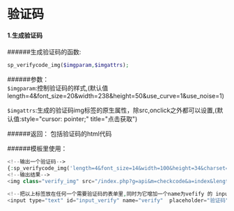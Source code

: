 # 验证码

#### 1.生成验证码

######生成验证码的函数:
```php
sp_verifycode_img($imgparam,$imgattrs);
```

######参数：  
`$imgparam`:控制验证码的样式,(默认值length=4&font_size=20&width=238&height=50&use_curve=1&use_noise=1)

`$imgattrs`:生成的验证码img标签的原生属性，除src,onclick之外都可以设置,(默认值:style="cursor: pointer;" title="点击获取")

######返回：
包括验证码的html代码

######模板里使用：

```php
<!--输出一个验证码-->
{:sp_verifycode_img('length=4&font_size=14&width=100&height=34&charset=2345678&use_noise=1&use_curve=0')}
<!--输出结果-->
<img class="verify_img" src="/index.php?g=api&m=checkcode&a=index&length=4&font_size=14&width=100&height=34&charset=2345678&use_noise=1&use_curve=0" onclick="this.src='/index.php?g=api&m=checkcode&a=index&length=4&font_size=14&width=100&height=34&charset=2345678&use_noise=1&use_curve=0&time='+Math.random();" style="cursor: pointer;" title="点击获取"/>

<!--把以上标签放在任何一个需要验证码的表单里,同时为它增加一个name为vefify 的 input-->
<input type="text" id="input_verify" name="verify"  placeholder="验证码" class="form-control">
```

######